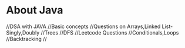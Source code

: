 # About Java
//DSA with JAVA
//Basic concepts
//Questions on Arrays,Linked List-Singly,Doubly 
//Trees
//DFS
//Leetcode Questions 
//Conditionals,Loops
//Backtracking
//

